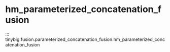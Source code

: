 # hm_parameterized_concatenation_fusion

::: tinybig.fusion.parameterized_concatenation_fusion.hm_parameterized_concatenation_fusion